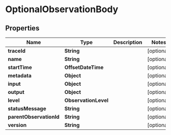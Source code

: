 

# OptionalObservationBody


## Properties

| Name | Type | Description | Notes |
|------------ | ------------- | ------------- | -------------|
|**traceId** | **String** |  |  [optional] |
|**name** | **String** |  |  [optional] |
|**startTime** | **OffsetDateTime** |  |  [optional] |
|**metadata** | **Object** |  |  [optional] |
|**input** | **Object** |  |  [optional] |
|**output** | **Object** |  |  [optional] |
|**level** | **ObservationLevel** |  |  [optional] |
|**statusMessage** | **String** |  |  [optional] |
|**parentObservationId** | **String** |  |  [optional] |
|**version** | **String** |  |  [optional] |



